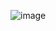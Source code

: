 ![image](https://user-images.githubusercontent.com/113462259/193190736-475dab97-611b-4a28-bf87-4a681ea5d3ff.png)
